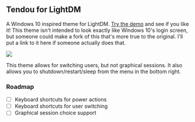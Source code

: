 ## Tendou for LightDM

A Windows 10 inspired theme for LightDM. [Try the demo](http://nejsan.github.io/lightdm-webkit-theme-tendou/) and see if you like it! This theme isn't intended to look exactly like Windows 10's login screen, but someone could make a fork of this that's more true to the original. I'll put a link to it here if someone actually does that.

![](https://raw.githubusercontent.com/nejsan/lightdm-webkit-theme-tendou/master/screenshot.png)

This theme allows for switching users, but not graphical sessions. It also allows you to shutdown/restart/sleep from the menu in the bottom right.

### Roadmap
- [ ] Keyboard shortcuts for power actions
- [ ] Keyboard shortcuts for user switching
- [ ] Graphical session choice support
